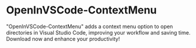 # OpenInVSCode-ContextMenu
"OpenInVSCode-ContextMenu" adds a context menu option to open directories in Visual Studio Code, improving your workflow and saving time. Download now and enhance your productivity!
